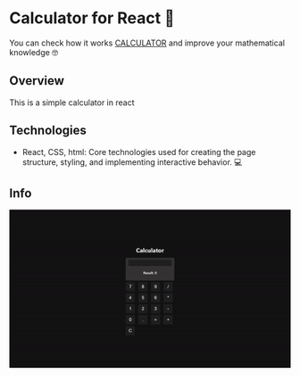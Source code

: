 # Calculator for React 🎯

You can check how it works [CALCULATOR](link) and improve your mathematical knowledge 🤓

## Overview

This is a simple calculator in react

## Technologies

- React, CSS, html: Core technologies used for creating the page structure, styling, and implementing interactive behavior. 💻

## Info

![How the calculator works ](https://raw.githubusercontent.com/Blervin1/calculator/main/calculator.gif)
